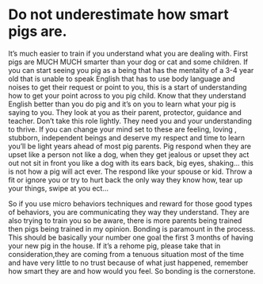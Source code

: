 <!-- TITLE: Understanding Your Pig(s) -->
<!-- SUBTITLE: By Scott R. Murdock -->

# Do not underestimate how smart pigs are.
It’s much easier to train if you understand what you are dealing with. First pigs are MUCH MUCH smarter than your dog or cat and some children. If you can start seeing you pig as a being that has the mentality of a 3-4 year old that is unable to speak English that has to use body language and noises to get their request or point to you, this is a start of understanding how to get your point across to you pig child. Know that they understand English better than you do pig and it’s on you to learn what your pig is saying to you. They look at you as their parent, protector, guidance and teacher. Don’t take this role lightly. They need you and your understanding to thrive. 
If you can change your mind set to these are feeling, loving , stubborn, independent beings and deserve my respect and time to learn you’ll be light years ahead of most pig parents. Pig respond when they are upset like a person not like a dog, when they get jealous or upset they act out not sit in front you like a dog with its ears back, big eyes, shaking... this is not how a pig will act ever. The respond like your spouse or kid. Throw a fit or ignore you or try to hurt back the only way they know how, tear up your things, swipe at you ect...

So if you use micro behaviors techniques and reward for those good types of behaviors, you are communicating they way they understand. They are also trying to train you so be aware, there is more parents being trained then pigs being trained in my opinion. Bonding is paramount in the process. This should be basically your number one goal the first 3 months of having your new pig in the house. If it’s a rehome pig, please take that in consideration,they are coming from a tenuous situation most of the time and have very little to no trust because of what just happened, remember how smart they are and how would you feel. So bonding is the cornerstone.